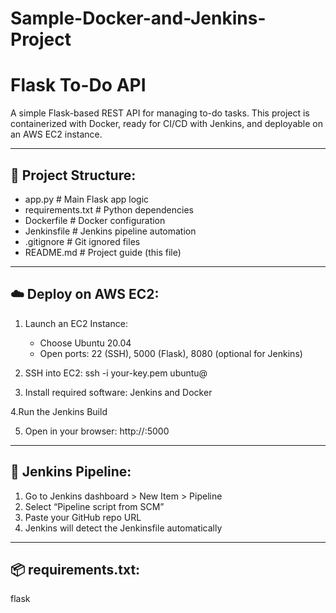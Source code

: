 ﻿# Sample-Docker-and-Jenkins-Project

# Flask To-Do API

A simple Flask-based REST API for managing to-do tasks. This project is containerized with Docker, ready for CI/CD with Jenkins, and deployable on an AWS EC2 instance.

-------------------------
📁 Project Structure:
-------------------------
- app.py                      # Main Flask app logic
- requirements.txt            # Python dependencies
- Dockerfile                  # Docker configuration
- Jenkinsfile                 # Jenkins pipeline automation
- .gitignore                  # Git ignored files
- README.md                   # Project guide (this file)

-------------------------
☁️ Deploy on AWS EC2:
-------------------------
1. Launch an EC2 Instance:
   - Choose Ubuntu 20.04
   - Open ports: 22 (SSH), 5000 (Flask), 8080 (optional for Jenkins)

2. SSH into EC2:
   ssh -i your-key.pem ubuntu@<your-ec2-public-ip>

3. Install required software:
   Jenkins and Docker

4.Run the Jenkins Build

5. Open in your browser:
   http://<your-ec2-public-ip>:5000

-------------------------
🤖 Jenkins Pipeline:
-------------------------
1. Go to Jenkins dashboard > New Item > Pipeline
2. Select “Pipeline script from SCM”
3. Paste your GitHub repo URL
4. Jenkins will detect the Jenkinsfile automatically

-------------------------
📦 requirements.txt:
-------------------------
flask


